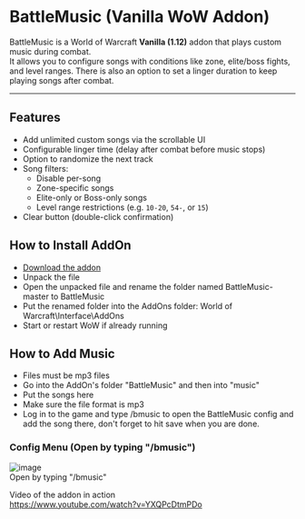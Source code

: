 # BattleMusic (Vanilla WoW Addon)

BattleMusic is a World of Warcraft **Vanilla (1.12)** addon that plays custom music during combat.  
It allows you to configure songs with conditions like zone, elite/boss fights, and level ranges.
There is also an option to set a linger duration to keep playing songs after combat.

---

## Features

- Add unlimited custom songs via the scrollable UI
- Configurable linger time (delay after combat before music stops)
- Option to randomize the next track
- Song filters:
  - Disable per-song
  - Zone-specific songs
  - Elite-only or Boss-only songs
  - Level range restrictions (e.g. `10-20`, `54-`, or `15`)
- Clear button (double-click confirmation)

## How to Install AddOn

- [Download the addon](https://github.com/Fiurs-Hearth/BattleMusic/archive/refs/heads/main.zip)
- Unpack the file
- Open the unpacked file and rename the folder named BattleMusic-master to BattleMusic
- Put the renamed folder into the AddOns folder: World of Warcraft\Interface\AddOns
- Start or restart WoW if already running

## How to Add Music

- Files must be mp3 files
- Go into the AddOn's folder "BattleMusic" and then into "music"
- Put the songs here
- Make sure the file format is mp3
- Log in to the game and type /bmusic to open the BattleMusic config and add the song there, don't forget to hit save when you are done.

### Config Menu (Open by typing "/bmusic")
![image](https://github.com/user-attachments/assets/9db3ceef-dd3a-45fe-94fa-31e51757eb01)  
Open by typing "/bmusic"  
  
Video of the addon in action  
https://www.youtube.com/watch?v=YXQPcDtmPDo

